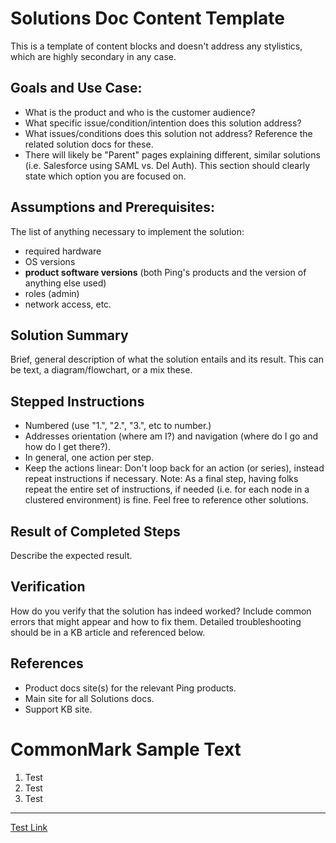 # Solutions Doc Content Template

This is a template of content blocks and doesn't address any stylistics, which are highly secondary in any case.

## Goals and Use Case:

* What is the product and who is the customer audience?
* What specific issue/condition/intention does this solution address?
* What issues/conditions does this solution not address? Reference the related solution docs for these.
* There will likely be "Parent" pages explaining different, similar solutions (i.e. Salesforce using SAML vs. Del Auth).  This section should clearly state which option you are focused on.

## Assumptions and Prerequisites:

The list of anything necessary to implement the solution: 

* required hardware
* OS versions
* **product software versions** (both Ping's products and the version of anything else used)
* roles (admin)
* network access, etc.

## Solution Summary

Brief, general description of what the solution entails and its result. This can be text, a diagram/flowchart, or a mix these.  

## Stepped Instructions

* Numbered (use "1.", "2.", "3.", etc to number.)
* Addresses orientation (where am I?) and navigation (where do I go and how do I get there?). 
* In general, one action per step.
* Keep the actions linear: Don't loop back for an action (or series), instead repeat instructions if necessary. Note: As a final step, having folks repeat the entire set of instructions, if needed (i.e. for each node in a clustered environment) is fine.  Feel free to reference other solutions.

## Result of Completed Steps

Describe the expected result.

## Verification

How do you verify that the solution has indeed worked?  Include common errors that might appear and how to fix them.  Detailed troubleshooting should be in a KB article and referenced below.

## References

* Product docs site(s) for the relevant Ping products.
* Main site for all Solutions docs.
* Support KB site.

# CommonMark Sample Text

1. Test
2. Test
3. Test
----
[Test Link](<https://github.com/jgm/cmark>)

